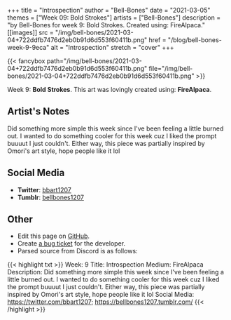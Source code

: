 +++
title =       "Introspection"
author =      "Bell-Bones"
date =        "2021-03-05"
themes =      ["Week 09: Bold Strokes"]
artists =     ["Bell-Bones"]
description = "by Bell-Bones for week 9: Bold Strokes. Created using: FireAlpaca."
[[images]]
              src = "/img/bell-bones/2021-03-04+722ddfb7476d2eb0b91d6d553f60411b.png"
              href = "/blog/bell-bones-week-9-9eca"
              alt = "Introspection"
              stretch = "cover"
+++


{{< fancybox path="/img/bell-bones/2021-03-04+722ddfb7476d2eb0b91d6d553f60411b.png" file="/img/bell-bones/2021-03-04+722ddfb7476d2eb0b91d6d553f60411b.png" >}}


Week 9: **Bold Strokes**. This art was lovingly created using: **FireAlpaca**.

## Artist's Notes

Did something more simple this week since I've been feeling a little burned out. I wanted to do something cooler for this week cuz I liked the prompt buuuut I just couldn't. Either way, this piece was partially inspired by Omori's art style, hope people like it lol

## Social Media

- **Twitter**: <a href='https://twitter.com/bbart1207' target='_blank'>bbart1207</a>
- **Tumblr**: <a href='https://bellbones1207.tumblr.com' target='_blank'>bellbones1207</a>


## Other

- Edit this page on [GitHub](https://github.com/teaminkling/web-refresh/edit/main/blog/content/blog/bell-bones-week-9-9eca.md).
- Create [a bug ticket](https://github.com/teaminkling/web-refresh/issues/new?assignees=&labels=bug&template=problem-report.md&title=) for the developer.
- Parsed source from Discord is as follows:

{{< highlight txt >}}
Week: 9
Title: Introspection
Medium: FireAlpaca
Description: Did something more simple this week since I've been feeling a little burned out. I wanted to do something cooler for this week cuz I liked the prompt buuuut I just couldn't. Either way, this piece was partially inspired by Omori's art style, hope people like it lol
Social Media: https://twitter.com/bbart1207; https://bellbones1207.tumblr.com/
{{< /highlight >}}